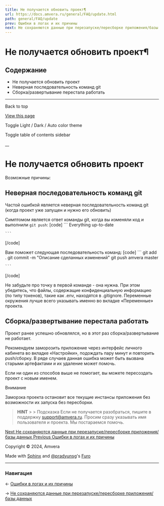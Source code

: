 ```yaml
---
title: Не получается обновить проект¶
url: https://docs.amvera.ru/general/FAQ/update.html
path: general/FAQ/update
prev: Ошибки в логах и их причины
next: Не сохраняются данные при перезапуске/пересборке приложения/базы данных
---
```


# Не получается обновить проект¶

## Содержание

- Не получается обновить проект
- Неверная последовательность команд git
- Сборка/развертывание перестала работать

---

Back to top

[ View this page ](<../../_sources/general/FAQ/update.md.txt> "View this page")

Toggle Light / Dark / Auto color theme

Toggle table of contents sidebar

__

# Не получается обновить проект

Возможные причины:

## Неверная последовательность команд git

Частой ошибкой является неверная последовательность команд git (когда проект уже запущен и нужно его обновить)

Симптомом является ответ команды git, когда вы изменяли код и выполнили ``git push``:
[code] 
    ```
    Everything up-to-date
    
    ```
    
[/code]

Вам поможет следующая последовательность команд:
[code] 
    ```
    git add .
    git commit -m "Описание сделанных изменений"
    git push amvera master
    
    ```
    
[/code]

Не забудьте про точку в первой команде - она нужна. При этом убедитесь, что файлы, содержащие конфиденциальную информацию (по типу токенов), такие как .env, находятся в .gitignore. Переменные окружения лучше всего указывать именно во вкладке «Переменные» проекта.

## Сборка/развертывание перестала работать

Проект ранее успешно обновлялся, но в этот раз сборка/развертывание не работает.

Рекомендуем заморозить приложение через интерфейс личного кабинета во вкладке «Настройки», подождать пару минут и повторить push/сборку. В ряде случаев данная ошибка может быть вызвана старыми артефактами и их удаление может помочь.

Если ни один из способов выше не помогает, вы можете пересоздать проект с новым именем.

Внимание

Заморзка проекта остановит все текущие инстансы приложения без возможности их запуска без пересборки.

> **HINT** > > Подсказка Если не получается разобраться, пишите в поддержку support@amvera.ru. Просим сразу указывать имя пользователя и проекта. Мы постараемся помочь. 

[ Next Не сохраняются данные при перезапуске/пересборке приложения/базы данных ](data-saving.md) [ Previous Ошибки в логах и их причины ](errors-in-logs.md)

Copyright © 2024, Amvera 

Made with [Sphinx](<https://www.sphinx-doc.org/>) and [@pradyunsg](<https://pradyunsg.me>)'s [Furo](<https://github.com/pradyunsg/furo>)


---

### Навигация

← [Ошибки в логах и их причины](errors-in-logs.md)

→ [Не сохраняются данные при перезапуске/пересборке приложения/базы данных](data-saving.md)
